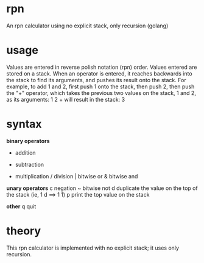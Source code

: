 rpn
===

An rpn calculator using no explicit stack, only recursion (golang)

usage
=====

Values are entered in reverse polish notation (rpn) order. Values entered are stored on a stack. When an operator is entered, it reaches backwards into the stack to find its arguments, and pushes its result onto the stack. For example, to add 1 and 2, first push 1 onto the stack, then push 2, then push the "+" operator, which takes the previous two values on the stack, 1 and 2, as its arguments:
1 2 +
will result in the stack:
3

syntax
======
<b>binary operators</b>
+ addition
- subtraction
* multiplication
/ division
| bitwise or
& bitwise and

<b>unary operators</b>
c negation
~ bitwise not
d duplicate the value on the top of the stack
(ie, 1 d ==> 1 1)
p print the top value on the stack

<b>other</b>
q quit

theory
======

This rpn calculator is implemented with no explicit stack; it uses only recursion. 